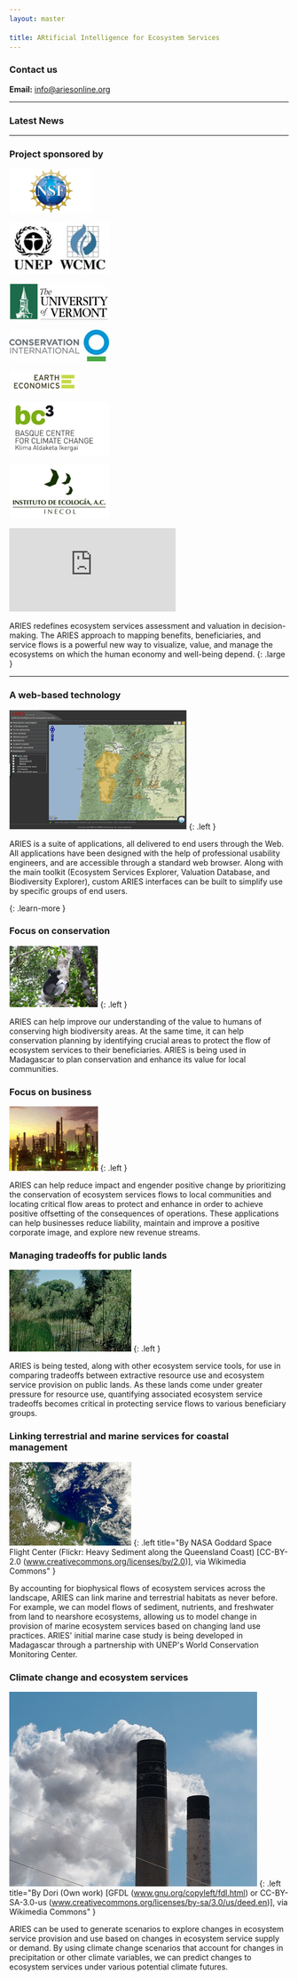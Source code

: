 ```yaml
---
layout: master

title: ARtificial Intelligence for Ecosystem Services
---
```

<div id="homepage-sidebar" markdown="1">

<a class="launch-button"
   title="ARIES early preview, only for demonstration. Best seen with Firefox, Safari, or Google Chrome."
   href="/web_explorer_notice.html">
</a>

### Contact us

**Email:** [info@ariesonline.org](mailto:info@ariesonline.org?subject=ARIESOnline+Inquiry)

<!--
[![Flattr this](http://api.flattr.com/button/flattr-badge-large.png)](http://flattr.com/thing/413932/ARIES)
{: #flattr title="Flattr this"}
-->

---------------------------

### Latest News

<script type="text/javascript" src="http://app.feed.informer.com/digest3/9R4K0CJXSS.js"> </script>

---------------------------

### Project sponsored by

[![National Science Foundation](/images/nsf_logo.png)](http://www.nsf.gov)

[![United Nations Environment Programme World Conservation Monitoring Centre](/images/UNEP.jpg)](http://www.unep-wcmc.org)

[![University of Vermont](/images/uvmlogo-words.gif)](http://www.uvm.edu/giee)

[![Conservation International](/images/cilogo2.jpg)](http://www.conservation.org)

[![Earth Economics](/images/EELogo_Tiny_jpg.jpg)](http://www.eartheconomics.org)

[![Basque Center for Climate Change](/images/bc3logo_web.jpg)](http://www.bc3research.org)

[![Instituto de Ecologia](/images/INECOL.jpg)](http://www.ecologia.edu.mx)

</div>

<div id="homepage-content" markdown="1">

<iframe title="ARIES Video"
        type="text/html"
        frameborder="0"
        src="http://www.youtube.com/embed/5yHnUTPADMw?wmode=transparent"
        allowfullscreen="true">
</iframe>

ARIES redefines ecosystem services assessment and valuation in
decision-making. The ARIES approach to mapping benefits,
beneficiaries, and service flows is a powerful new way to visualize,
value, and manage the ecosystems on which the human economy and
well-being depend.
{: .large }

---------------------------

### A web-based technology

![](/images/interface.gif)
{: .left }

ARIES is a suite of applications, all delivered to end users through
the Web. All applications have been designed with the help of
professional usability engineers, and are accessible through a
standard web browser. Along with the main toolkit (Ecosystem Services
Explorer, Valuation Database, and Biodiversity Explorer), custom ARIES
interfaces can be built to simplify use by specific groups of end
users.

[ ](/about/intro.html)
{: .learn-more }

### Focus on conservation

![](/images/lemur_160.gif)
{: .left }

ARIES can help improve our understanding of the value to humans of
conserving high biodiversity areas. At the same time, it can help
conservation planning by identifying crucial areas to protect the flow
of ecosystem services to their beneficiaries. ARIES is being used in
Madagascar to plan conservation and enhance its value for local
communities.

### Focus on business

![](/images/oil_160.gif)
{: .left }

ARIES can help reduce impact and engender positive change by
prioritizing the conservation of ecosystem services flows to local
communities and locating critical flow areas to protect and enhance in
order to achieve positive offsetting of the consequences of
operations.  These applications can help businesses reduce liability,
maintain and improve a positive corporate image, and explore new
revenue streams.

### Managing tradeoffs for public lands

![](/images/san_pedrokb1.jpg)
{: .left }

ARIES is being tested, along with other ecosystem service tools, for
use in comparing tradeoffs between extractive resource use and
ecosystem service provision on public lands.  As these lands come
under greater pressure for resource use, quantifying associated
ecosystem service tradeoffs becomes critical in protecting service
flows to various beneficiary groups.

### Linking terrestrial and marine services for coastal management

![](/images/Queensland_Coast_cropped.png)
{: .left title="By NASA Goddard Space Flight Center (Flickr: Heavy Sediment along the Queensland Coast) [CC-BY-2.0 (www.creativecommons.org/licenses/by/2.0)], via Wikimedia Commons" }

By accounting for biophysical flows of ecosystem services across the
landscape, ARIES can link marine and terrestrial habitats as never
before.  For example, we can model flows of sediment, nutrients, and
freshwater from land to nearshore ecosystems, allowing us to model
change in provision of marine ecosystem services based on changing
land use practices.  ARIES' initial marine case study is being
developed in Madagascar through a partnership with UNEP's World
Conservation Monitoring Center.

### Climate change and ecosystem services

![](/images/774px-Smokestacks_3958.jpg)
{: .left title="By Dori (Own work) [GFDL (www.gnu.org/copyleft/fdl.html) or CC-BY-SA-3.0-us (www.creativecommons.org/licenses/by-sa/3.0/us/deed.en)], via Wikimedia Commons" }

ARIES can be used to generate scenarios to explore changes in
ecosystem service provision and use based on changes in ecosystem
service supply or demand.  By using climate change scenarios that
account for changes in precipitation or other climate variables, we
can predict changes to ecosystem services under various potential
climate futures.

</div>
